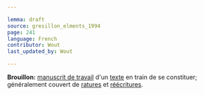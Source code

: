 ```yaml
---

lemma: draft
source: gresillon_elments_1994
page: 241
language: French
contributor: Wout
last_updated_by: Wout

---
```


**Brouillon:** [manuscrit de travail](manuscriptWorking.html) d'un [texte](text.html) en train de se constituer; généralement couvert de [ratures](deletion.html) et [réécritures](rewriting.html).
